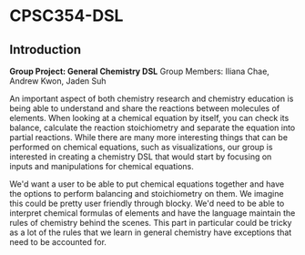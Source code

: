 # CPSC354-DSL

## Introduction
**Group Project: General Chemistry DSL**
Group Members: Iliana Chae, Andrew Kwon, Jaden Suh

An important aspect of both chemistry research and chemistry education is being able to understand and share the reactions between molecules of elements. When looking at a chemical equation by itself, you can check its balance, calculate the reaction stoichiometry and separate the equation into partial reactions. While there are many more interesting things that can be performed on chemical equations, such as visualizations, our group is interested in creating a chemistry DSL that would start by focusing on inputs and manipulations for chemical equations.

We'd want a user to be able to put chemical equations together and have the options to perform balancing and stoichiometry on them. We imagine this could be pretty user friendly through blocky. We'd need to be able to interpret chemical formulas of elements and have the language maintain the rules of chemistry behind the scenes. This part in particular could be tricky as a lot of the rules that we learn in general chemistry have exceptions that need to be accounted for.